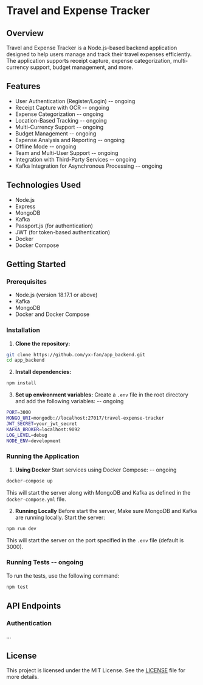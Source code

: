# Travel and Expense Tracker

## Overview

Travel and Expense Tracker is a Node.js-based backend application designed to help users manage and track their travel expenses efficiently. The application supports receipt capture, expense categorization, multi-currency support, budget management, and more.

## Features

- User Authentication (Register/Login) -- ongoing
- Receipt Capture with OCR -- ongoing
- Expense Categorization -- ongoing
- Location-Based Tracking -- ongoing
- Multi-Currency Support -- ongoing
- Budget Management -- ongoing
- Expense Analysis and Reporting -- ongoing
- Offline Mode -- ongoing
- Team and Multi-User Support -- ongoing
- Integration with Third-Party Services -- ongoing
- Kafka Integration for Asynchronous Processing -- ongoing

## Technologies Used

- Node.js
- Express
- MongoDB
- Kafka
- Passport.js (for authentication)
- JWT (for token-based authentication)
- Docker
- Docker Compose

## Getting Started

### Prerequisites

- Node.js (version 18.17.1 or above)
- Kafka
- MongoDB
- Docker and Docker Compose

### Installation

1. **Clone the repository:**
```bash
git clone https://github.com/yx-fan/app_backend.git
cd app_backend
```

2. **Install dependencies:**
```bash
npm install
```

3. **Set up environment variables:**
Create a `.env` file in the root directory and add the following variables: -- ongoing
```bash
PORT=3000
MONGO_URI=mongodb://localhost:27017/travel-expense-tracker
JWT_SECRET=your_jwt_secret
KAFKA_BROKER=localhost:9092
LOG_LEVEL=debug
NODE_ENV=development
```

### Running the Application

1. **Using Docker**
Start services using Docker Compose: -- ongoing
```bash
docker-compose up
```
This will start the server along with MongoDB and Kafka as defined in the `docker-compose.yml` file.

2. **Running Locally**
Before start the server, Make sure MongoDB and Kafka are running locally.
Start the server:
```bash
npm run dev
```
This will start the server on the port specified in the `.env` file (default is 3000).

### Running Tests -- ongoing
To run the tests, use the following command:
```bash
npm test
```

## API Endpoints

### Authentication

...


## License

This project is licensed under the MIT License. See the [LICENSE](./LICENSE) file for more details.
